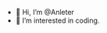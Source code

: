 - 👋 Hi, I’m @Anleter
- 👀 I’m interested in coding.
  

<!---
Anlet-coder/Anlet-coder is a ✨ special ✨ repository because its `README.md` (this file) appears on your GitHub profile.
You can click the Preview link to take a look at your changes.
--->
